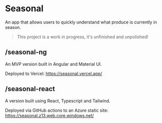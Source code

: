 # Seasonal

An app that allows users to quickly understand what produce is currently in season.

> This project is a work in progress, it's unfinished and unpolished!

## /seasonal-ng

An MVP version built in Angular and Material UI. 

Deployed to Vercel: https://seasonal.vercel.app/

## /seasonal-react

A version built using React, Typescript and Tailwind.

Deployed via GitHub actions to an Azure static site: https://seasonal.z13.web.core.windows.net/